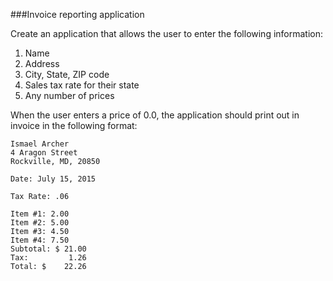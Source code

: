 <!--djw:done-->
###Invoice reporting application

 Create an application that allows the user to enter the following information:
 1. Name
 2. Address
 3. City, State, ZIP code
 4. Sales tax rate for their state
 5. Any number of prices
 
When the user enters a price of 0.0, the application should print out in invoice in the following format:

```
Ismael Archer
4 Aragon Street
Rockville, MD, 20850

Date: July 15, 2015

Tax Rate: .06

Item #1: 2.00
Item #2: 5.00
Item #3: 4.50
Item #4: 7.50
Subtotal: $ 21.00
Tax:         1.26 
Total: $    22.26
```



